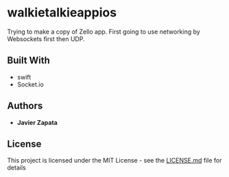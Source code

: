 # walkietalkieappios

Trying to make a copy of Zello app.  First going to use networking by Websockets first then UDP.

## Built With

* swift
* Socket.io

## Authors

* **Javier Zapata**

## License

This project is licensed under the MIT License - see the [LICENSE.md](LICENSE.md) file for details

